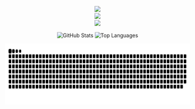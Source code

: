 
<div align="center">
  <img src="https://skillicons.dev/icons?i=html,css,js,php" /><br>
  <img src="https://skillicons.dev/icons?i=python,tkinter,pypdf2,pdf2image,svg" /><br>
  <img src="https://skillicons.dev/icons?i=git,github,vscode,figma,pr,ps" />
</div>

<p align="center">
  <img src="https://github-readme-stats.vercel.app/api?username=getkino&show_icons=true&locale=tr" alt="GitHub Stats" height="165"/>
  <img src="https://github-readme-stats.vercel.app/api/top-langs/?username=getkino&layout=compact&title_color=FF5733&locale=tr" alt="Top Languages" height="165"/>
</p>
<p align="center">
  <img src="https://raw.githubusercontent.com/ramazansancar/ramazansancar/output/ocean.svg" alt="GitHub Stats" height="165"/>
</p>


